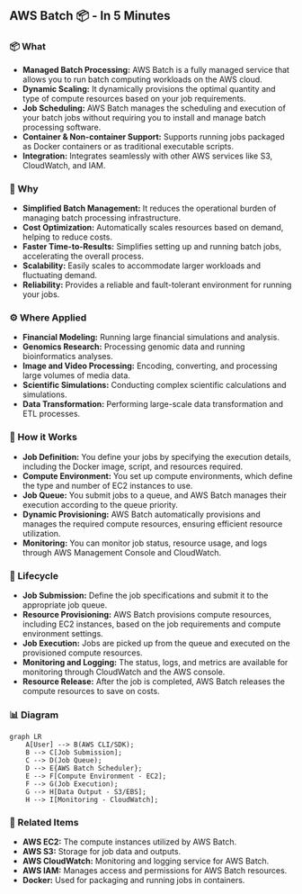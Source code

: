 ## AWS Batch 📦 - In 5 Minutes

### 📦 What
*   **Managed Batch Processing:** AWS Batch is a fully managed service that allows you to run batch computing workloads on the AWS cloud.
*   **Dynamic Scaling:** It dynamically provisions the optimal quantity and type of compute resources based on your job requirements.
*   **Job Scheduling:** AWS Batch manages the scheduling and execution of your batch jobs without requiring you to install and manage batch processing software.
*  **Container & Non-container Support:** Supports running jobs packaged as Docker containers or as traditional executable scripts.
*   **Integration:** Integrates seamlessly with other AWS services like S3, CloudWatch, and IAM.

### 🎯 Why
*   **Simplified Batch Management:** It reduces the operational burden of managing batch processing infrastructure.
*   **Cost Optimization:** Automatically scales resources based on demand, helping to reduce costs.
*   **Faster Time-to-Results:** Simplifies setting up and running batch jobs, accelerating the overall process.
*   **Scalability:** Easily scales to accommodate larger workloads and fluctuating demand.
*   **Reliability:** Provides a reliable and fault-tolerant environment for running your jobs.

### ⚙️ Where Applied
*   **Financial Modeling:** Running large financial simulations and analysis.
*  **Genomics Research:** Processing genomic data and running bioinformatics analyses.
*  **Image and Video Processing:** Encoding, converting, and processing large volumes of media data.
*   **Scientific Simulations:** Conducting complex scientific calculations and simulations.
*   **Data Transformation:** Performing large-scale data transformation and ETL processes.

### 🧠 How it Works
*   **Job Definition:** You define your jobs by specifying the execution details, including the Docker image, script, and resources required.
*   **Compute Environment:** You set up compute environments, which define the type and number of EC2 instances to use.
*   **Job Queue:** You submit jobs to a queue, and AWS Batch manages their execution according to the queue priority.
*   **Dynamic Provisioning:** AWS Batch automatically provisions and manages the required compute resources, ensuring efficient resource utilization.
*   **Monitoring:** You can monitor job status, resource usage, and logs through AWS Management Console and CloudWatch.

### 🔄 Lifecycle
*   **Job Submission:** Define the job specifications and submit it to the appropriate job queue.
*   **Resource Provisioning:** AWS Batch provisions compute resources, including EC2 instances, based on the job requirements and compute environment settings.
*   **Job Execution:** Jobs are picked up from the queue and executed on the provisioned compute resources.
*   **Monitoring and Logging:** The status, logs, and metrics are available for monitoring through CloudWatch and the AWS console.
*   **Resource Release:** After the job is completed, AWS Batch releases the compute resources to save on costs.

### 📊 Diagram
```mermaid
graph LR
    A[User] --> B(AWS CLI/SDK);
    B --> C[Job Submission];
    C --> D(Job Queue);
    D --> E{AWS Batch Scheduler};
    E --> F[Compute Environment - EC2];
    F --> G(Job Execution);
    G --> H[Data Output - S3/EBS];
    H --> I[Monitoring - CloudWatch];
```

### 🔗 Related Items
*   **AWS EC2:** The compute instances utilized by AWS Batch.
*   **AWS S3:** Storage for job data and outputs.
*   **AWS CloudWatch:** Monitoring and logging service for AWS Batch.
*   **AWS IAM:** Manages access and permissions for AWS Batch resources.
*   **Docker:** Used for packaging and running jobs in containers.
